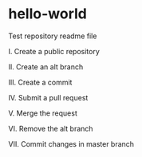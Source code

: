 # hello-world

Test repository readme file

I. Create a public repository 

II. Create an alt branch 

III. Create a commit

IV. Submit a pull request

V. Merge the request

VI. Remove the alt branch

VII. Commit changes in master branch
